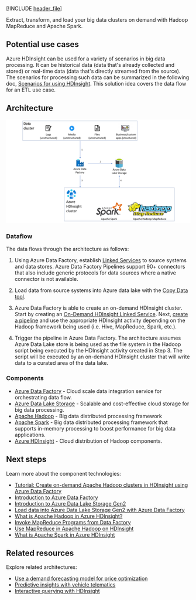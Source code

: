 [!INCLUDE [header_file](../../../includes/sol-idea-header.md)]

Extract, transform, and load your big data clusters on demand with Hadoop MapReduce and Apache Spark.

## Potential use cases

Azure HDInsight can be used for a variety of scenarios in big data processing. It can be historical data (data that's already collected and stored) or real-time data (data that's directly streamed from the source). The scenarios for processing such data can be summarized in the following doc, [Scenarios for using HDInsight](/azure/hdinsight/hdinsight-overview#scenarios-for-using-hdinsight). This solution idea covers the data flow for an ETL use case.

## Architecture

![Architecture diagram](../media/extract-transform-and-load-using-hdinsight.png)

### Dataflow

The data flows through the architecture as follows:

1) Using Azure Data Factory, establish [Linked Services](/azure/data-factory/concepts-linked-services) to source systems and data stores. Azure Data Factory Pipelines support 90+ connectors that also include generic protocols for data sources where a native connector is not available.

2) Load data from source systems into Azure data lake with the [Copy Data tool](/azure/data-factory/quickstart-create-data-factory-copy-data-tool#start-the-copy-data-tool).

3) Azure Data Factory is able to create an on-demand HDInsight cluster. Start by creating an [On-Demand HDInsight Linked Service](/azure/hdinsight/hdinsight-hadoop-create-linux-clusters-adf#create-an-on-demand-hdinsight-linked-service). Next, [create a pipeline](/azure/hdinsight/hdinsight-hadoop-create-linux-clusters-adf#create-a-pipeline) and use the appropriate HDInsight activity depending on the Hadoop framework being used (i.e. Hive, MapReduce, Spark, etc.).

4) Trigger the pipeline in Azure Data Factory. The architecture assumes Azure Data Lake store is being used as the file system in the Hadoop script being executed by the HDInsight activity created in Step 3. The script will be executed by an on-demand HDInsight cluster that will write data to a curated area of the data lake.

### Components

- [Azure Data Factory](https://azure.microsoft.com/services/data-factory/) - Cloud scale data integration service for orchestrating data flow.
- [Azure Data Lake Storage](https://azure.microsoft.com/services/storage/data-lake-storage/) - Scalable and cost-effective cloud storage for big data processing.
- [Apache Hadoop](http://hadoop.apache.org/) - Big data distributed processing framework
- [Apache Spark](http://spark.apache.org/) - Big data distributed processing framework that supports in-memory processing to boost performance for big data applications.
- [Azure HDInsight](https://azure.microsoft.com/services/hdinsight/) - Cloud distribution of Hadoop components.

## Next steps

Learn more about the component technologies:

- [Tutorial: Create on-demand Apache Hadoop clusters in HDInsight using Azure Data Factory](/azure/hdinsight/hdinsight-hadoop-create-linux-clusters-adf)
- [Introduction to Azure Data Factory](/azure/data-factory/v1/data-factory-introduction)
- [Introduction to Azure Data Lake Storage Gen2](/azure/storage/blobs/data-lake-storage-introduction)
- [Load data into Azure Data Lake Storage Gen2 with Azure Data Factory](/azure/data-factory/load-azure-data-lake-storage-gen2)
- [What is Apache Hadoop in Azure HDInsight?](/azure/hdinsight/hadoop/apache-hadoop-introduction)
- [Invoke MapReduce Programs from Data Factory](/azure/data-factory/v1/data-factory-map-reduce)
- [Use MapReduce in Apache Hadoop on HDInsight](/azure/hdinsight/hadoop/hdinsight-use-mapreduce)
- [What is Apache Spark in Azure HDInsight](/azure/hdinsight/spark/apache-spark-overview)

## Related resources

Explore related architectures:

- [Use a demand forecasting model for price optimization](./demand-forecasting-price-optimization-marketing.yml)
- [Predictive insights with vehicle telematics](./predictive-insights-with-vehicle-telematics.yml)
- [Interactive querying with HDInsight](./interactive-querying-with-hdinsight.yml)
